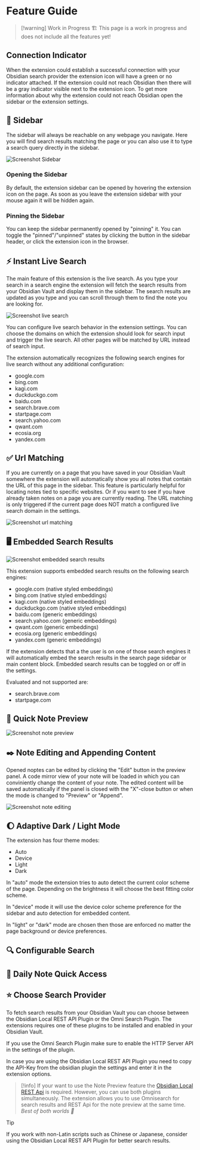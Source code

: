 # Feature Guide

> [!warning] Work in Progress 🏗️
> This page is a work in progress and does not include all the features yet!

## Connection Indicator

When the extension could establish a successful connection with your Obsidian search provider the extension icon will have a green or no indicator attached.
If the extension could not reach Obsidian then there will be a gray indicator visible next to the extension icon.
To get more information about why the extension could not reach Obsidian open the sidebar or the extension settings.

## 📑 Sidebar

The sidebar will always be reachable on any webpage you navigate.
Here you will find search results matching the page or you can also use it to type a search query directly in the sidebar.

![Screenshot Sidebar](./img/sidebar.png)

### Opening the Sidebar

By default, the extension sidebar can be opened by hovering the extension icon on the page.
As soon as you leave the extension sidebar with your mouse again it will be hidden again.

### Pinning the Sidebar

You can keep the sidebar permanently opened by "pinning" it. You can toggle the "pinned"/"unpinned" states by clicking
the button in the sidebar header, or click the extension icon in the browser. 

## ⚡ Instant Live Search

The main feature of this extension is the live search. As you type your search in a search engine the extension will fetch the search results from your Obsidian Vault and display them in the sidebar. The search results are updated as you type and you can scroll through them to find the note you are looking for.

![Screenshot live search](./img/live-search.png)

You can configure live search behavior in the extension settings. You can choose the domains on which the extension should look for search input and trigger the live search. All other pages will be matched by URL instead of search input.

The extension automatically recognizes the following search engines for live search without any additional configuration:

- google.com
- bing.com
- kagi.com
- duckduckgo.com
- baidu.com
- search.brave.com
- startpage.com
- search.yahoo.com
- qwant.com
- ecosia.org
- yandex.com

## ✅ Url Matching

If you are currently on a page that you have saved in your Obsidian Vault somewhere the extension will automatically show you all notes that contain the URL of this page in the sidebar. This feature is particularly helpful for locating notes tied to specific websites. Or if you want to see if you have already taken notes on a page you are currently reading. The URL matching is only triggered if the current page does NOT match a configured live search domain in the settings.

![Screenshot url matching](./img/url-matching.png)


## 🖥️ Embedded Search Results

![Screenshot embedded search results](./img/embedded-results.png)

This extension supports embedded search results on the following search engines:
- google.com (native styled embeddings)
- bing.com (native styled embeddings)
- kagi.com (native styled embeddings)
- duckduckgo.com (native styled embeddings)
- baidu.com (generic embeddings)
- search.yahoo.com (generic embeddings)
- qwant.com (generic embeddings)
- ecosia.org (generic embeddings)
- yandex.com (generic embeddings)

If the extension detects that a the user is on one of those search engines it will automatically embed the search results in the search page sidebar or main content block. Embedded search results can be toggled on or off in the settings.

Evaluated and not supported are:
- search.brave.com
- startpage.com

## 👀 Quick Note Preview

![Screenshot note preview](./img/preview.png)

## ✒️ Note Editing and Appending Content

Opened noptes can be edited by clicking the "Edit" button in the preview panel. A code mirror view of your note will be loaded in which you can conviniently change the content of your note. The edited content will be saved automatically if the panel is closed with the "X"-close button or when the mode is changed to "Preview" or "Append".

![Screenshot note editing](./img/editing.png)

## 🌔 Adaptive Dark / Light Mode

The extension has four theme modes:
- Auto
- Device
- Light
- Dark

In "auto" mode the extension tries to auto detect the current color scheme of the page. Depending on the brightness it will choose the best fitting color scheme.

In "device" mode it will use the device color scheme preference for the sidebar and auto detection for embedded content.

In "light" or "dark" mode are chosen then those are enforced no matter the page background or device preferences.

## 🔍 Configurable Search


## 📅 Daily Note Quick Access


## ⭐ Choose Search Provider

To fetch search results from your Obsidian Vault you can choose between the Obsidian Local REST API Plugin or the Omni Search Plugin. The extensions requires one of these plugins to be installed and enabled in your Obsidian Vault.

If you use the Omni Search Plugin make sure to enable the HTTP Server API in the settings of the plugin.

In case you are using the Obsidian Local REST API Plugin you need to copy the API-Key from the obsidian plugin the settings and enter it in the extension options.

> [!info]
> If your want to use the Note Preview feature the [Obsidian Local REST Api](obsidian://show-plugin?id=obsidian-local-rest-api) is required.
> However, you can use both plugins simultaneously. The extension allows you to use Omnisearch for search results and REST Api for the note preview at the same time. *Best of both worlds 🤩*

> [!tip]
> If you work with non-Latin scripts such as Chinese or Japanese, consider using the Obsidian Local REST API Plugin for better search results.
